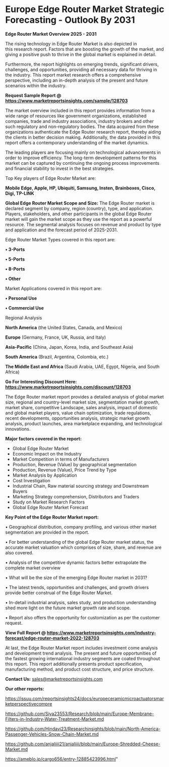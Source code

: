  # Europe Edge Router Market Strategic Forecasting - Outlook By 2031

<Strong> Edge Router Market Overview 2025 - 2031</strong>

The rising technology in Edge Router Market is also depicted in this research report. Factors that are boosting the growth of the market, and giving a positive push to thrive in the global market is explained in detail.

Furthermore, the report highlights on emerging trends, significant drivers, challenges, and opportunities, providing all necessary data for thriving in the industry. This report market research offers a comprehensive perspective, including an in-depth analysis of the present and future scenarios within the industry.

<strong>Request Sample Report @ <a href=https://www.marketreportsinsights.com/sample/128703>https://www.marketreportsinsights.com/sample/128703</a></strong>

The market overview included in this report provides information from a wide range of resources like government organizations, established companies, trade and industry associations, industry brokers and other such regulatory and non-regulatory bodies. The data acquired from these organizations authenticate the Edge Router research report, thereby aiding the clients in better decision making. Additionally, the data provided in this report offers a contemporary understanding of the market dynamics.

The leading players are focusing mainly on technological advancements in order to improve efficiency. The long-term development patterns for this market can be captured by continuing the ongoing process improvements and financial stability to invest in the best strategies.

Top Key players of Edge Router Market are:

<strong>Mobile Edge, Apple, HP, Ubiquiti, Samsung, Insten, Brainboxes, Cisco, Digi, TP-LINK</strong>

<strong><b>Global Edge Router Market Scope and Size:</b></strong>
The Edge Router market is declared segment by company, region (country), type, and application. Players, stakeholders, and other participants in the global Edge Router market will gain the market scope as they use the report as a powerful resource. The segmental analysis focuses on revenue and product by type and application and the forecast period of 2025-2031.

Edge Router Market Types covered in this report are:

<strong>• 3-Ports

• 5-Ports

• 8-Ports

• Other</strong>

Market Applications covered in this report are:

<strong>• Personal Use

• Commercial Use</strong> 

Regional Analysis

<strong>North America</strong> (the United States, Canada, and Mexico)

<strong>Europe</strong> (Germany, France, UK, Russia, and Italy)

<strong>Asia-Pacific</strong> (China, Japan, Korea, India, and Southeast Asia)

<strong>South America</strong> (Brazil, Argentina, Colombia, etc.)

<strong>The Middle East and Africa</strong> (Saudi Arabia, UAE, Egypt, Nigeria, and South Africa)

<strong>Go For Interesting Discount Here: <a href=https://www.marketreportsinsights.com/discount/128703>https://www.marketreportsinsights.com/discount/128703</a></strong>

The Edge Router market report provides a detailed analysis of global market size, regional and country-level market size, segmentation market growth, market share, competitive Landscape, sales analysis, impact of domestic and global market players, value chain optimization, trade regulations, recent developments, opportunities analysis, strategic market growth analysis, product launches, area marketplace expanding, and technological innovations.

<strong><b>Major factors covered in the report:</b></strong>
<ul>
  <li>Global Edge Router Market </li>
  <li>Economic Impact on the Industry</li>
  <li>Market Competition in terms of Manufacturers</li>
  <li>Production, Revenue (Value) by geographical segmentation</li>
  <li>Production, Revenue (Value), Price Trend by Type</li>
  <li>Market Analysis by Application</li>
  <li>Cost Investigation</li>
  <li>Industrial Chain, Raw material sourcing strategy and Downstream Buyers</li>
  <li>Marketing Strategy comprehension, Distributors and Traders</li>
  <li>Study on Market Research Factors</li>
  <li>Global Edge Router Market Forecast</li>
</ul>

<strong><b>Key Point of the Edge Router Market report:</b></strong>

• Geographical distribution, company profiling, and various other market segmentation are provided in the report.

• For better understanding of the global Edge Router market status, the accurate market valuation which comprises of size, share, and revenue are also covered.

• Analysis of the competitive dynamic factors better extrapolate the complete market overview

• What will be the size of the emerging Edge Router market in 2031?

• The latest trends, opportunities and challenges, and growth drivers provide better construal of the Edge Router Market.

• In-detail industrial analysis, sales study, and production understanding shed more light on the future market growth rate and scope.

• Report also offers the opportunity for customization as per the customer request.

<strong><b>View Full Report @ <a href=https://www.marketreportsinsights.com/industry-forecast/edge-router-market-2022-128703>https://www.marketreportsinsights.com/industry-forecast/edge-router-market-2022-128703</a></b></strong>


At last, the Edge Router Market report includes investment come analysis and development trend analysis. The present and future opportunities of the fastest growing international industry segments are coated throughout this report. This report additionally presents product specification, manufacturing method, and product cost structure, and price structure.

<strong>Contact Us:</strong>
sales@marketreportsinsights.com

<strong>Our other reports:</strong>

<a href=https://issuu.com/reportsinsights24/docs/europeceramicmicroactuatorsmarketperspectivecompre>https://issuu.com/reportsinsights24/docs/europeceramicmicroactuatorsmarketperspectivecompre</a>

<a href=https://github.com/Siya23553/Research/blob/main/Europe-Membrane-Filters-in-Industry-Water-Treatment-Market.md>https://github.com/Siya23553/Research/blob/main/Europe-Membrane-Filters-in-Industry-Water-Treatment-Market.md</a>

<a href=https://github.com/Hindavi23/Researchinsights/blob/main/North-America-Passenger-Vehicles-Snow-Chain-Market.md>https://github.com/Hindavi23/Researchinsights/blob/main/North-America-Passenger-Vehicles-Snow-Chain-Market.md</a>

<a href=https://github.com/anjaliiii21/anjaliiii/blob/main/Europe-Shredded-Cheese-Market.md>https://github.com/anjaliiii21/anjaliiii/blob/main/Europe-Shredded-Cheese-Market.md</a>

<a href=https://ameblo.jp/cargo656/entry-12885423996.html>https://ameblo.jp/cargo656/entry-12885423996.html</a>"

